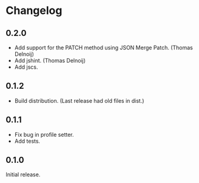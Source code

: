 # Changelog

## 0.2.0

- Add support for the PATCH method using JSON Merge Patch. (Thomas Delnoij)
- Add jshint. (Thomas Delnoij)
- Add jscs.

## 0.1.2

- Build distribution. (Last release had old files in dist.)

## 0.1.1

- Fix bug in profile setter.
- Add tests.

## 0.1.0

Initial release.
